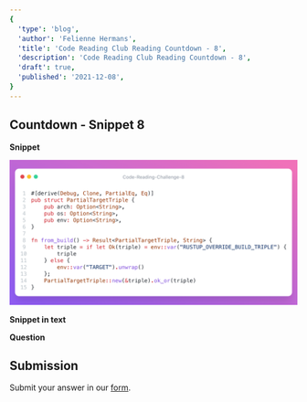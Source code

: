 ```yaml
---
{
  'type': 'blog',
  'author': 'Felienne Hermans',
  'title': 'Code Reading Club Reading Countdown - 8',
  'description': 'Code Reading Club Reading Countdown - 8',
  'draft': true,
  'published': '2021-12-08',
}
---
```


## Countdown - Snippet 8

**Snippet**

![CRCRC-8](/images/articles/CRCRC-8.png)

**Snippet in text**

**Question**

## Submission

Submit your answer in our [form](https://forms.gle/241ak21gMu1fRada6).
